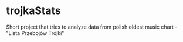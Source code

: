 # trojkaStats
Short project that tries to analyze data from polish oldest music chart - "Lista Przebojów Trójki"
